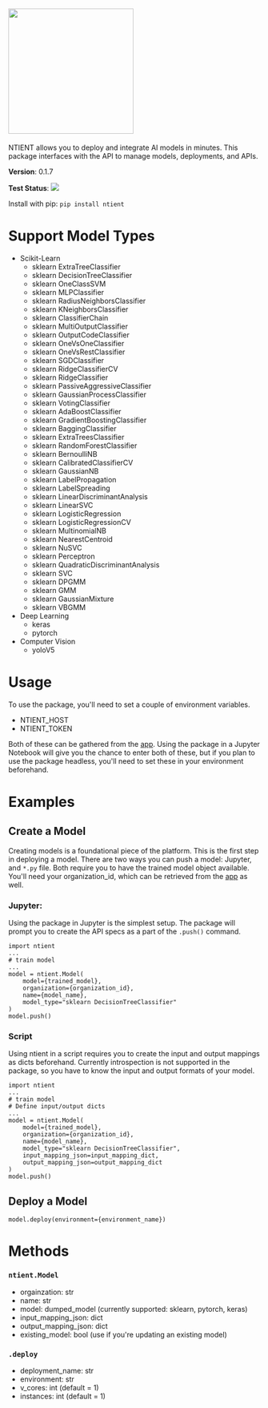 # <img src="https://ntient.ai/wp-content/uploads/2022/01/NTIENT-logo-Horizontal-orange-gradient-highres.png" width=250  >

NTIENT allows you to deploy and integrate AI models in minutes. This package interfaces with the API to manage models, deployments, and APIs.

**Version**: 0.1.7

**Test Status**: <img src="https://codebuild.us-east-1.amazonaws.com/badges?uuid=eyJlbmNyeXB0ZWREYXRhIjoicUJERHZCblBMcm9rMWdlUXRSNVhBdmhNQXMrVFZZMDVjWDBGMDlWTDRvQm04bmFlNVVpb2F1OHB2ekdDVXFWemtEaU9wd0d0VGNZZVd1WW40Vy85NzVJPSIsIml2UGFyYW1ldGVyU3BlYyI6IjhUQVNuWmcxQUdDMUdNR0IiLCJtYXRlcmlhbFNldFNlcmlhbCI6MX0%3D&branch=master" >

Install with pip: `pip install ntient`

# Support Model Types
- Scikit-Learn
  - sklearn ExtraTreeClassifier
  - sklearn DecisionTreeClassifier
  - sklearn OneClassSVM
  - sklearn MLPClassifier
  - sklearn RadiusNeighborsClassifier
  - sklearn KNeighborsClassifier
  - sklearn ClassifierChain
  - sklearn MultiOutputClassifier
  - sklearn OutputCodeClassifier
  - sklearn OneVsOneClassifier
  - sklearn OneVsRestClassifier
  - sklearn SGDClassifier
  - sklearn RidgeClassifierCV
  - sklearn RidgeClassifier
  - sklearn PassiveAggressiveClassifier
  - sklearn GaussianProcessClassifier
  - sklearn VotingClassifier
  - sklearn AdaBoostClassifier
  - sklearn GradientBoostingClassifier
  - sklearn BaggingClassifier
  - sklearn ExtraTreesClassifier
  - sklearn RandomForestClassifier
  - sklearn BernoulliNB
  - sklearn CalibratedClassifierCV
  - sklearn GaussianNB
  - sklearn LabelPropagation
  - sklearn LabelSpreading
  - sklearn LinearDiscriminantAnalysis
  - sklearn LinearSVC
  - sklearn LogisticRegression
  - sklearn LogisticRegressionCV
  - sklearn MultinomialNB
  - sklearn NearestCentroid
  - sklearn NuSVC
  - sklearn Perceptron
  - sklearn QuadraticDiscriminantAnalysis
  - sklearn SVC
  - sklearn DPGMM
  - sklearn GMM
  - sklearn GaussianMixture
  - sklearn VBGMM
- Deep Learning
  - keras
  - pytorch
- Computer Vision
  - yoloV5

# Usage
To use the package, you'll need to set a couple of environment variables.

- NTIENT_HOST
- NTIENT_TOKEN

Both of these can be gathered from the [app](https://app.ntient.ai). Using the package in a Jupyter Notebook will give you the chance to enter both of these, but if you plan to use the package headless, you'll need to set these in your environment beforehand.

# Examples

## Create a Model
Creating models is a foundational piece of the platform. This is the first step in deploying a model. There are two ways you can push a model: Jupyter, and `*.py` file. Both require you to have the trained model object available. You'll need your organization_id, which can be retrieved from the [app](https://app.ntient.ai) as well.

### Jupyter:
Using the package in Jupyter is the simplest setup. The package will prompt you to create the API specs as a part of the `.push()` command.
```
import ntient
...
# train model
...
model = ntient.Model(
    model={trained_model},
    organization={organization_id},
    name={model_name},
    model_type="sklearn DecisionTreeClassifier"
)
model.push()
```

### Script
Using ntient in a script requires you to create the input and output mappings as dicts beforehand. Currently introspection is not supported in the package, so you have to know the input and output formats of your model.
```
import ntient
...
# train model
# Define input/output dicts
...
model = ntient.Model(
    model={trained_model},
    organization={organization_id},
    name={model_name},
    model_type="sklearn DecisionTreeClassifier",
    input_mapping_json=input_mapping_dict,
    output_mapping_json=output_mapping_dict
)
model.push()
```

## Deploy a Model

```
model.deploy(environment={environment_name})
```

# Methods

### `ntient.Model`

- orgainzation: str
- name: str
- model: dumped_model (currently supported: sklearn, pytorch, keras)
- input_mapping_json: dict
- output_mapping_json: dict
- existing_model: bool (use if you're updating an existing model)

### `.deploy`

- deployment_name: str
- environment: str
- v_cores: int (default = 1)
- instances: int (default = 1)


